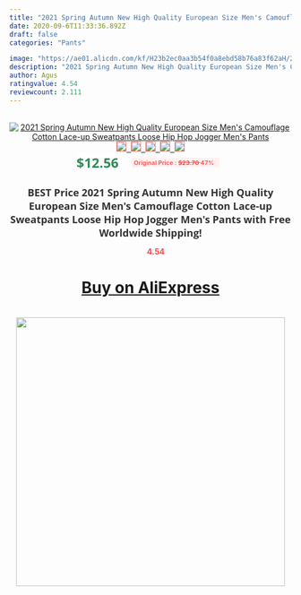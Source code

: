 ```yaml
---
title: "2021 Spring Autumn New High Quality European Size Men's Camouflage Cotton Lace-up Sweatpants Loose Hip Hop Jogger Men's Pants"
date: 2020-09-6T11:33:36.892Z
draft: false
categories: "Pants"

image: "https://ae01.alicdn.com/kf/H23b2ec0aa3b54f0a8ebd58b76a83f62aH/2021-Spring-Autumn-New-High-Quality-European-Size-Men-s-Camouflage-Cotton-Lace-up-Sweatpants-Loose.jpg"
description: "2021 Spring Autumn New High Quality European Size Men's Camouflage Cotton Lace-up Sweatpants Loose Hip Hop Jogger Men's Pants"
author: Agus
ratingvalue: 4.54
reviewcount: 2.111
---
```

<br>
<div style="text-align: center;">
<a href="https://s.click.aliexpress.com/e/_9ggK2p" target="_blank" rel="nofollow noopener noreferrer"><img alt="2021 Spring Autumn New High Quality European Size Men's Camouflage Cotton Lace-up Sweatpants Loose Hip Hop Jogger Men's Pants" class="magnifier-image" src="https://ae01.alicdn.com/kf/H23b2ec0aa3b54f0a8ebd58b76a83f62aH/2021-Spring-Autumn-New-High-Quality-European-Size-Men-s-Camouflage-Cotton-Lace-up-Sweatpants-Loose.jpg_640x640.jpg">
<br>
<img style="border:1px solid salmon" src="https://ae01.alicdn.com/kf/H23b2ec0aa3b54f0a8ebd58b76a83f62aH/2021-Spring-Autumn-New-High-Quality-European-Size-Men-s-Camouflage-Cotton-Lace-up-Sweatpants-Loose.jpg_120x120.jpg">&nbsp;&nbsp;<img style="border:1px solid salmon" src="https://ae01.alicdn.com/kf/H79657ffdc9d649589b1875b34b36f494n/2021-Spring-Autumn-New-High-Quality-European-Size-Men-s-Camouflage-Cotton-Lace-up-Sweatpants-Loose.jpg_120x120.jpg">&nbsp;&nbsp;<img style="border:1px solid salmon" src="https://ae01.alicdn.com/kf/H65b77048f67e42f29a678d3cde03409b1/2021-Spring-Autumn-New-High-Quality-European-Size-Men-s-Camouflage-Cotton-Lace-up-Sweatpants-Loose.jpg_120x120.jpg">&nbsp;&nbsp;<img style="border:1px solid salmon" src="https://ae01.alicdn.com/kf/H89adcad30413443bb970dc9c4ed6031dM/2021-Spring-Autumn-New-High-Quality-European-Size-Men-s-Camouflage-Cotton-Lace-up-Sweatpants-Loose.jpg_120x120.jpg">&nbsp;&nbsp;<img style="border:1px solid salmon" src="https://ae01.alicdn.com/kf/H58bd9dbbddee410681398d507b768631r/2021-Spring-Autumn-New-High-Quality-European-Size-Men-s-Camouflage-Cotton-Lace-up-Sweatpants-Loose.jpg_120x120.jpg"></a></div><br0>
<div style="text-align: center;"><span style="background-color: white; border: 0px; box-sizing: border-box; color: seagreen; display: inline-block; font-family: &quot;open sans&quot; , &quot;arial&quot; , &quot;helvetica&quot; , sans-serif , &quot;heiti&quot;; font-size: 24px; font-stretch: inherit; font-weight: 700; line-height: inherit; margin: 0px 10px 0px 0px; padding: 0px; vertical-align: middle;">$12.56 </span>
<span style="background: rgb(255 , 241 , 241); border-radius: 3px; border: 0px; box-sizing: border-box; color: #ff4747; display: inline-block; font-family: inherit; font-size: 12px; font-stretch: inherit; font-style: inherit; font-variant: inherit; font-weight: 600; line-height: inherit; margin: 0px; padding: 2px 5px; transform: scale(0.9); vertical-align: middle;">Original Price : <b style="text-decoration: line-through;">$23.70 </b> 47%&nbsp;&nbsp;</span></div>
<h1 style="color: #333333; display: inline-block; font-family: &quot;open sans&quot; , &quot;arial&quot; , &quot;helvetica&quot; , sans-serif , &quot;heiti&quot;; font-size: 18px; font-stretch: inherit; font-weight: 700; text-align: center;">BEST Price 2021 Spring Autumn New High Quality European Size Men's Camouflage Cotton Lace-up Sweatpants Loose Hip Hop Jogger Men's Pants with Free Worldwide Shipping!</h1>
<div style="color: #ff4747; text-align: center;">
<img src="https://4.bp.blogspot.com/-M0ZcTcb-5uY/XleCXlxnR4I/AAAAAAAAAEc/OrjgMkXV1oMQFaCRZj5HQwOCBcu3w1FegCPcBGAYYCw/s1600/star.png" style="height: 15px;">&nbsp;<b>4.54</b></div>
<div class="button_cont" align="center"><a class="buynow_a" href="https://s.click.aliexpress.com/e/_9ggK2p" target="_blank" rel="nofollow noopener noreferrer"><H1>Buy on AliExpress</H1></a></div><br>
<div class="separator" style="clear: both; text-align: center;">
<img src="https://lh3.googleusercontent.com/-pTy5HemUv9M/XlePHvY0dAI/AAAAAAAAAE4/0nX5iRUoIWY8eMW9Dpxeirr157OZliDIgCLcBGAsYHQ/s1600/badge.gif" width="480">
</div>
